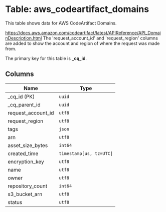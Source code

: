 # Table: aws_codeartifact_domains

This table shows data for AWS CodeArtifact Domains.

https://docs.aws.amazon.com/codeartifact/latest/APIReference/API_DomainDescription.html
The 'request_account_id' and 'request_region' columns are added to show the account and region of where the request was made from.

The primary key for this table is **_cq_id**.

## Columns

| Name          | Type          |
| ------------- | ------------- |
|_cq_id (PK)|`uuid`|
|_cq_parent_id|`uuid`|
|request_account_id|`utf8`|
|request_region|`utf8`|
|tags|`json`|
|arn|`utf8`|
|asset_size_bytes|`int64`|
|created_time|`timestamp[us, tz=UTC]`|
|encryption_key|`utf8`|
|name|`utf8`|
|owner|`utf8`|
|repository_count|`int64`|
|s3_bucket_arn|`utf8`|
|status|`utf8`|